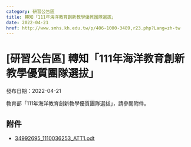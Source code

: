 ```yaml
---
category: 研習公告區
title: 轉知「111年海洋教育創新教學優質團隊選拔」
date: 2022-04-21
href: http://www.smhs.kh.edu.tw/p/406-1000-3489,r23.php?Lang=zh-tw
---
```


# [研習公告區] 轉知「111年海洋教育創新教學優質團隊選拔」

發布日期：2022-04-21

教育部「111年海洋教育創新教學優質團隊選拔」，請參閱附件。

## 附件

- [34992695_1110036253_ATT1.odt](https://www.smhs.kh.edu.tw/app/index.php?Action=downloadfile&file=WVhSMFlXTm9MemswTDNCMFlWOHpNalEzWHpZNE5UVXhOVE5mTWpjM09EZ3ViMlIw&fname=0054ROGHNPCCTXKKA4TW30WTRK30OKLK14B0USGCGGUXXWTSZWUS24DGUSOOTSFCWWCCCD05JCA0TXMOWWTW40KKKLB0QL2400JDNO50LKROWXSWGG1024DCUSPO012550PODCWTTWFGSWHCUS30A110)
